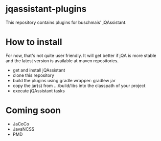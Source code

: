 jqassistant-plugins
===================
This repository contains plugins for buschmais' jQAssistant.

How to install
==============
For now, that's not quite user friendly. It will get better if jQA is more stable and the latest version
is available at maven repositories.
* get and install jQAssistant
* clone this repository
* build the plugins using gradle wrapper: gradlew jar
* copy the jar(s) from .../build/libs into the classpath of your project
* execute jQAssistant tasks

Coming soon
===========
* JaCoCo
* JavaNCSS
* PMD
